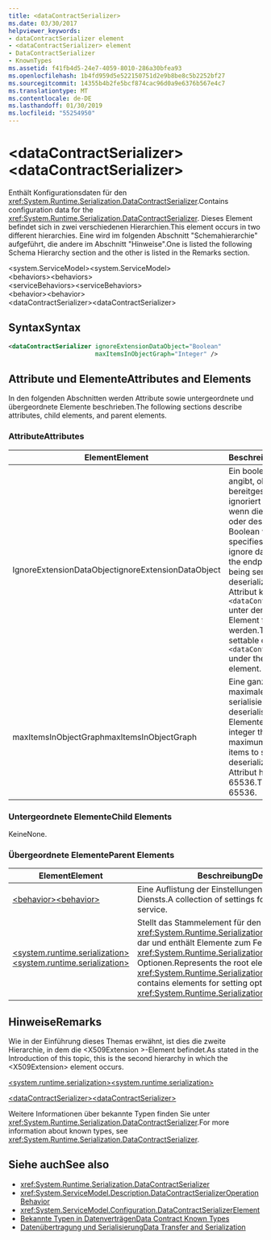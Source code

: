 ```yaml
---
title: <dataContractSerializer>
ms.date: 03/30/2017
helpviewer_keywords:
- dataContractSerializer element
- <dataContractSerializer> element
- DataContractSerializer
- KnownTypes
ms.assetid: f41fb4d5-24e7-4059-8010-286a30bfea93
ms.openlocfilehash: 1b4fd959d5e522150751d2e9b8be8c5b2252bf27
ms.sourcegitcommit: 14355b4b2fe5bcf874cac96d0a9e6376b567e4c7
ms.translationtype: MT
ms.contentlocale: de-DE
ms.lasthandoff: 01/30/2019
ms.locfileid: "55254950"
---
```

# <a name="datacontractserializer"></a><span data-ttu-id="726d5-101">\<dataContractSerializer></span><span class="sxs-lookup"><span data-stu-id="726d5-101">\<dataContractSerializer></span></span>
<span data-ttu-id="726d5-102">Enthält Konfigurationsdaten für den <xref:System.Runtime.Serialization.DataContractSerializer>.</span><span class="sxs-lookup"><span data-stu-id="726d5-102">Contains configuration data for the <xref:System.Runtime.Serialization.DataContractSerializer>.</span></span> <span data-ttu-id="726d5-103">Dieses Element befindet sich in zwei verschiedenen Hierarchien.</span><span class="sxs-lookup"><span data-stu-id="726d5-103">This element occurs in two different hierarchies.</span></span> <span data-ttu-id="726d5-104">Eine wird im folgenden Abschnitt "Schemahierarchie" aufgeführt, die andere im Abschnitt "Hinweise".</span><span class="sxs-lookup"><span data-stu-id="726d5-104">One is listed the following Schema Hierarchy section and the other is listed in the Remarks section.</span></span>  
  
 <span data-ttu-id="726d5-105">\<system.ServiceModel></span><span class="sxs-lookup"><span data-stu-id="726d5-105">\<system.ServiceModel></span></span>  
<span data-ttu-id="726d5-106">\<behaviors></span><span class="sxs-lookup"><span data-stu-id="726d5-106">\<behaviors></span></span>  
<span data-ttu-id="726d5-107">\<serviceBehaviors></span><span class="sxs-lookup"><span data-stu-id="726d5-107">\<serviceBehaviors></span></span>  
<span data-ttu-id="726d5-108">\<behavior></span><span class="sxs-lookup"><span data-stu-id="726d5-108">\<behavior></span></span>  
<span data-ttu-id="726d5-109">\<dataContractSerializer></span><span class="sxs-lookup"><span data-stu-id="726d5-109">\<dataContractSerializer></span></span>  
  
## <a name="syntax"></a><span data-ttu-id="726d5-110">Syntax</span><span class="sxs-lookup"><span data-stu-id="726d5-110">Syntax</span></span>  
  
```xml  
<dataContractSerializer ignoreExtensionDataObject="Boolean"
                        maxItemsInObjectGraph="Integer" />
```  
  
## <a name="attributes-and-elements"></a><span data-ttu-id="726d5-111">Attribute und Elemente</span><span class="sxs-lookup"><span data-stu-id="726d5-111">Attributes and Elements</span></span>  
 <span data-ttu-id="726d5-112">In den folgenden Abschnitten werden Attribute sowie untergeordnete und übergeordnete Elemente beschrieben.</span><span class="sxs-lookup"><span data-stu-id="726d5-112">The following sections describe attributes, child elements, and parent elements.</span></span>  
  
### <a name="attributes"></a><span data-ttu-id="726d5-113">Attribute</span><span class="sxs-lookup"><span data-stu-id="726d5-113">Attributes</span></span>  
  
|<span data-ttu-id="726d5-114">Element</span><span class="sxs-lookup"><span data-stu-id="726d5-114">Element</span></span>|<span data-ttu-id="726d5-115">Beschreibung</span><span class="sxs-lookup"><span data-stu-id="726d5-115">Description</span></span>|  
|-------------|-----------------|  
|<span data-ttu-id="726d5-116">IgnoreExtensionDataObject</span><span class="sxs-lookup"><span data-stu-id="726d5-116">ignoreExtensionDataObject</span></span>|<span data-ttu-id="726d5-117">Ein boolescher Wert, der angibt, ob vom Endpunkt bereitgestellte Daten ignoriert werden sollen, wenn dieser serialisiert oder deserialisiert wird.</span><span class="sxs-lookup"><span data-stu-id="726d5-117">A Boolean value that specifies whether to ignore data supplied by the endpoint when it is being serialized or deserialized.</span></span> <span data-ttu-id="726d5-118">Dieses Attribut kann nur im `<dataContractSerializer>` unter dem `<behavior>`-Element festgelegt werden.</span><span class="sxs-lookup"><span data-stu-id="726d5-118">This attribute is settable only on the `<dataContractSerializer>` under the `<behavior>` element.</span></span>|  
|<span data-ttu-id="726d5-119">maxItemsInObjectGraph</span><span class="sxs-lookup"><span data-stu-id="726d5-119">maxItemsInObjectGraph</span></span>|<span data-ttu-id="726d5-120">Eine ganze Zahl, die die maximale Anzahl der zu serialisierenden oder zu deserialisierenden Elemente angibt.</span><span class="sxs-lookup"><span data-stu-id="726d5-120">An integer that specifies the maximum number of items to serialize or deserialize.</span></span> <span data-ttu-id="726d5-121">Dieses Attribut hat den Wert 65536.</span><span class="sxs-lookup"><span data-stu-id="726d5-121">This attribute is 65536.</span></span>|  
  
### <a name="child-elements"></a><span data-ttu-id="726d5-122">Untergeordnete Elemente</span><span class="sxs-lookup"><span data-stu-id="726d5-122">Child Elements</span></span>  
 <span data-ttu-id="726d5-123">Keine</span><span class="sxs-lookup"><span data-stu-id="726d5-123">None.</span></span>  
  
### <a name="parent-elements"></a><span data-ttu-id="726d5-124">Übergeordnete Elemente</span><span class="sxs-lookup"><span data-stu-id="726d5-124">Parent Elements</span></span>  
  
|<span data-ttu-id="726d5-125">Element</span><span class="sxs-lookup"><span data-stu-id="726d5-125">Element</span></span>|<span data-ttu-id="726d5-126">Beschreibung</span><span class="sxs-lookup"><span data-stu-id="726d5-126">Description</span></span>|  
|-------------|-----------------|  
|[<span data-ttu-id="726d5-127">\<behavior></span><span class="sxs-lookup"><span data-stu-id="726d5-127">\<behavior></span></span>](../../../../../docs/framework/configure-apps/file-schema/wcf/behavior-of-servicebehaviors.md)|<span data-ttu-id="726d5-128">Eine Auflistung der Einstellungen für das Verhalten eines Diensts.</span><span class="sxs-lookup"><span data-stu-id="726d5-128">A collection of settings for the behavior of a service.</span></span>|  
|[<span data-ttu-id="726d5-129">\<system.runtime.serialization></span><span class="sxs-lookup"><span data-stu-id="726d5-129">\<system.runtime.serialization></span></span>](../../../../../docs/framework/configure-apps/file-schema/wcf/system-runtime-serialization.md)|<span data-ttu-id="726d5-130">Stellt das Stammelement für den <xref:System.Runtime.Serialization>-Namespaceabschnitt dar und enthält Elemente zum Festlegen von <xref:System.Runtime.Serialization.DataContractSerializer>-Optionen.</span><span class="sxs-lookup"><span data-stu-id="726d5-130">Represents the root element for the <xref:System.Runtime.Serialization> namespace section and contains elements for setting options of the <xref:System.Runtime.Serialization.DataContractSerializer>.</span></span>|  
  
## <a name="remarks"></a><span data-ttu-id="726d5-131">Hinweise</span><span class="sxs-lookup"><span data-stu-id="726d5-131">Remarks</span></span>  
 <span data-ttu-id="726d5-132">Wie in der Einführung dieses Themas erwähnt, ist dies die zweite Hierarchie, in dem die \<X509Extension >-Element befindet.</span><span class="sxs-lookup"><span data-stu-id="726d5-132">As stated in the Introduction of this topic, this is the second hierarchy in which the \<X509Extension> element occurs.</span></span>  
  
 [<span data-ttu-id="726d5-133">\<system.runtime.serialization></span><span class="sxs-lookup"><span data-stu-id="726d5-133">\<system.runtime.serialization></span></span>](../../../../../docs/framework/configure-apps/file-schema/wcf/system-runtime-serialization.md)  
  
 [<span data-ttu-id="726d5-134">\<dataContractSerializer></span><span class="sxs-lookup"><span data-stu-id="726d5-134">\<dataContractSerializer></span></span>](../../../../../docs/framework/configure-apps/file-schema/wcf/datacontractserializer-element.md)  
  
 <span data-ttu-id="726d5-135">Weitere Informationen über bekannte Typen finden Sie unter <xref:System.Runtime.Serialization.DataContractSerializer>.</span><span class="sxs-lookup"><span data-stu-id="726d5-135">For more information about known types, see <xref:System.Runtime.Serialization.DataContractSerializer>.</span></span>  
  
## <a name="see-also"></a><span data-ttu-id="726d5-136">Siehe auch</span><span class="sxs-lookup"><span data-stu-id="726d5-136">See also</span></span>
- <xref:System.Runtime.Serialization.DataContractSerializer>
- <xref:System.ServiceModel.Description.DataContractSerializerOperationBehavior>
- <xref:System.ServiceModel.Configuration.DataContractSerializerElement>
- [<span data-ttu-id="726d5-137">Bekannte Typen in Datenverträgen</span><span class="sxs-lookup"><span data-stu-id="726d5-137">Data Contract Known Types</span></span>](../../../../../docs/framework/wcf/feature-details/data-contract-known-types.md)
- [<span data-ttu-id="726d5-138">Datenübertragung und Serialisierung</span><span class="sxs-lookup"><span data-stu-id="726d5-138">Data Transfer and Serialization</span></span>](../../../../../docs/framework/wcf/feature-details/data-transfer-and-serialization.md)
